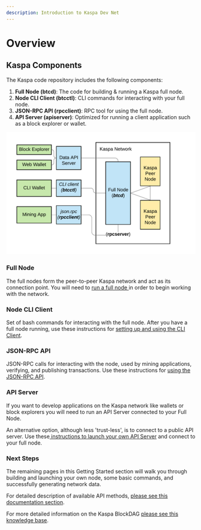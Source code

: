 ```yaml
---
description: Introduction to Kaspa Dev Net
---
```


# Overview

## Kaspa Components

The Kaspa code repository includes the following components:

1. **Full Node \(btcd\)**: The code for building & running a Kaspa full node.
2. **Node CLI Client \(btcctl\)**: CLI commands for interacting with your full node.
3. **JSON-RPC API \(rpcclient\)**: RPC tool for using the full node.
4. **API Server \(apiserver\)**: Optimized for running a client application such as a block explorer or wallet.

![Kaspa Node Architecture](../.gitbook/assets/kaspa-node-architecture-2.png)

### Full Node

The full nodes form the peer-to-peer Kaspa network and act as its connection point.  You will need to [run a full node ](running-a-node/)in order to begin working with the network.

### Node CLI Client

Set of bash commands for interacting with the full node.  After you have a full node running, use these instructions for [setting up and using the CLI Client](interact-with-a-node/node-cli-interface.md).

### JSON-RPC API

JSON-RPC calls for interacting with the node, used by mining applications, verifying, and publishing transactions.  Use these instructions for [using the JSON-RPC API](interact-with-a-node/node-json-rpc-api.md).

### API Server

If you want to develop applications on the Kaspa network like wallets or block explorers you will need to run an API Server connected to your Full Node.   

An alternative option, although less 'trust-less', is to connect to a public API server.  Use these[ instructions to launch your own API Server](api-server/) and connect to your full node.

### Next Steps

The remaining pages in this Getting Started section will walk you through building and launching your own node, some basic commands, and successfully generating network data.

For detailed description of available API methods, [please see this documentation section](../api-reference/code-ref/apiserver.md).

For more detailed information on the Kaspa BlockDAG [please see this knowledge base](../about-kaspa/kaspa-overview/).

